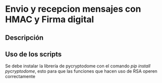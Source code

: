 # Envio y recepcion mensajes con HMAC y Firma digital

## Descripción 

## Uso de los scripts 
Se debe instalar la librería de pycryptodome con el comando *pip install pycryptodome*, esto para que las funciones que hacen uso de RSA operen correctamente

